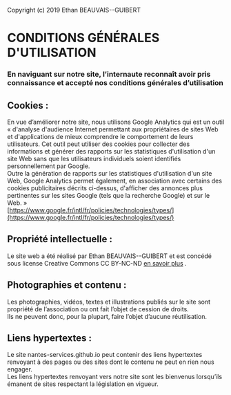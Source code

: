 Copyright (c) 2019 Ethan BEAUVAIS--GUIBERT

# CONDITIONS GÉNÉRALES D'UTILISATION

### En naviguant sur notre site, l’internaute reconnaît avoir pris connaissance et accepté nos conditions générales d’utilisation

## Cookies :

En vue d’améliorer notre site, nous utilisons Google Analytics qui est un outil « d'analyse d'audience Internet permettant aux propriétaires de sites Web et d'applications de mieux comprendre le comportement de leurs utilisateurs. Cet outil peut utiliser des cookies pour collecter des informations et générer des rapports sur les statistiques d'utilisation d'un site Web sans que les utilisateurs individuels soient identifiés personnellement par Google.  
Outre la génération de rapports sur les statistiques d'utilisation d'un site Web, Google Analytics permet également, en association avec certains des cookies publicitaires décrits ci-dessus, d'afficher des annonces plus pertinentes sur les sites Google (tels que la recherche Google) et sur le Web. »  
[https://www.google.fr/intl/fr/policies/technologies/types/](https://www.google.fr/intl/fr/policies/technologies/types/)  

## Propriété intellectuelle :

Le site web a été réalisé par Ethan BEAUVAIS--GUIBERT et est concédé sous license Creative Commons CC BY-NC-ND [en savoir plus](https://creativecommons.org/licenses/by-nc-nd/4.0) .

## Photographies et contenu :

Les photographies, vidéos, textes et illustrations publiés sur le site sont propriété de l’association ou ont fait l’objet de cession de droits.  
Ils ne peuvent donc, pour la plupart, faire l’objet d’aucune réutilisation.

## Liens hypertextes :

Le site nantes-services.github.io peut contenir des liens hypertextes renvoyant à des pages ou des sites dont le contenu ne peut en rien nous engager.  
Les liens hypertextes renvoyant vers notre site sont les bienvenus lorsqu’ils émanent de sites respectant la législation en vigueur.

